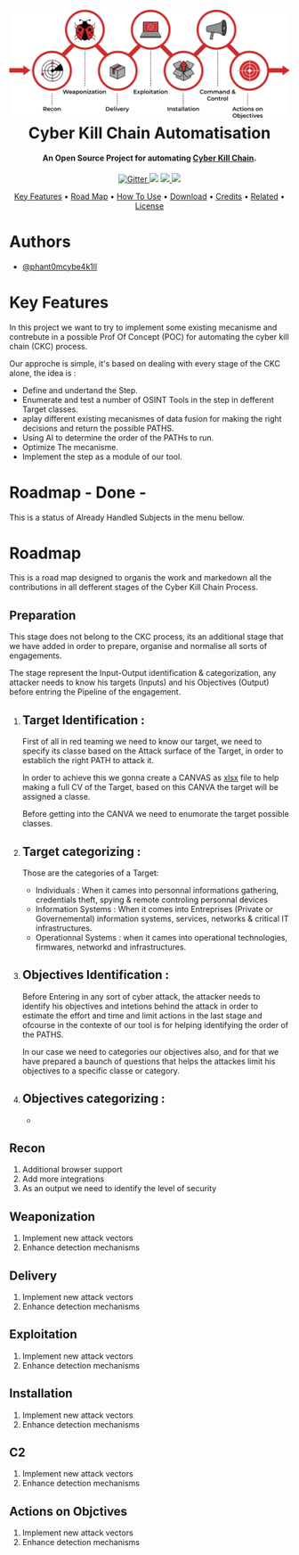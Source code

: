<h1 align="center">
  <br>
  <a href="https://github.com/phant0mcybe4k1ll/auto_cyber_kill_chain"><img src="https://github.com/phant0mcybe4k1ll/auto_cyber_kill_chain/blob/main/ressources/images/cyber_kill_chain.png" alt="Cyber Kill Chain" ></a>
  <br>
  Cyber Kill Chain Automatisation
  <br>
</h1>

<h4 align="center">An Open Source Project for automating  <a href="https://www.crowdstrike.com/en-us/cybersecurity-101/cyberattacks/cyber-kill-chain/" target="_blank">Cyber Kill Chain</a>.</h4>

<p align="center">
  <a href="https://badge.fury.io/js/electron-markdownify">
    <img src="https://badge.fury.io/js/electron-markdownify.svg"
         alt="Gitter">
  </a>
  <a href="https://gitter.im/amitmerchant1990/electron-markdownify"><img src="https://badges.gitter.im/amitmerchant1990/electron-markdownify.svg"></a>
  <a href="https://saythanks.io/to/bullredeyes@gmail.com">
      <img src="https://img.shields.io/badge/SayThanks.io-%E2%98%BC-1EAEDB.svg">
  </a>
  <a href="https://www.paypal.me/AmitMerchant">
    <img src="https://img.shields.io/badge/$-donate-ff69b4.svg?maxAge=2592000&amp;style=flat">
  </a>
</p>

<p align="center">
  <a href="#key-features">Key Features</a> •
  <a href="#key-features">Road Map</a> •
  <a href="#how-to-use">How To Use</a> •
  <a href="#download">Download</a> •
  <a href="#credits">Credits</a> •
  <a href="#related">Related</a> •
  <a href="#license">License</a>
</p>

# Authors

- [@phant0mcybe4k1ll](https://github.com/phant0mcybe4k1ll)


# Key Features

In this project we want to try to implement some existing mecanisme and contrebute in a possible Prof Of Concept (POC) for automating the cyber kill chain (CKC) process. 

Our approche is simple, it's based on dealing with every stage of the CKC  alone, the idea is :
  - Define and undertand the Step.
  - Enumerate and test a number of OSINT Tools in the step in defferent Target classes.
  - aplay different existing mecanismes of data fusion for making the right decisions and return the possible PATHS.
  - Using AI to determine the order of the PATHs to run.
  - Optimize The mecanisme.
  - Implement the step as a module of our tool. 

# Roadmap - Done -
This is a status of Already Handled Subjects in the menu bellow.

# Roadmap

This is a road map designed to organis the work and markedown all the contributions in all defferent stages of the Cyber Kill Chain Process.

## Preparation
This stage does not belong to the CKC process, its an additional stage that we have added in order to prepare, organise and normalise all sorts of engagements.

The stage represent the Input-Output identification & categorization, any attacker needs to know his targets (Inputs) and his Objectives (Output) before entring the Pipeline of the engagement.
1. ## Target Identification :
     First of all in red teaming we need to know our target, we need to specify its classe based on the Attack surface of the Target, in order to establich the right PATH to attack it.

     In order to achieve this we gonna create a CANVAS as [xlsx](/ressources/canvas/target_identification.xlsx) file to help making a full CV of the Target, based on this CANVA the target will be assigned a classe.

     Before getting into the CANVA we need to enumorate the target possible classes.
2. ## Target categorizing :
    Those are the categories of a Target:

    - Individuals : When it cames into personnal informations gathering, credentials theft, spying & remote controling personnal devices
    - Information Systems : When it comes into Entreprises (Private or Governemental) information systems, services, networks & critical IT infrastructures.
    - Operationnal Systems : when it cames into operational technologies, firmwares, networkd and infrastructures.

3. ## Objectives Identification :
    Before Entering in any sort of cyber attack, the attacker needs to identify his objectives and intetions behind the attack in order to estimate the effort and time and limit actions in the last stage and ofcourse in the contexte of our tool is for helping identifying the order of the PATHS. 

    In our case we need to categories our objectives also, and for that we have prepared a baunch of questions that helps the attackes limit his objectives to a specific classe or category. 

4. ## Objectives categorizing :
    - 


## Recon
1. Additional browser support
2. Add more integrations
3. As an output we need to identify the level of security 

## Weaponization
1. Implement new attack vectors
2. Enhance detection mechanisms

## Delivery
1. Implement new attack vectors
2. Enhance detection mechanisms

## Exploitation
1. Implement new attack vectors
2. Enhance detection mechanisms

## Installation
1. Implement new attack vectors
2. Enhance detection mechanisms

## C2
1. Implement new attack vectors
2. Enhance detection mechanisms

## Actions on Objctives
1. Implement new attack vectors
2. Enhance detection mechanisms
